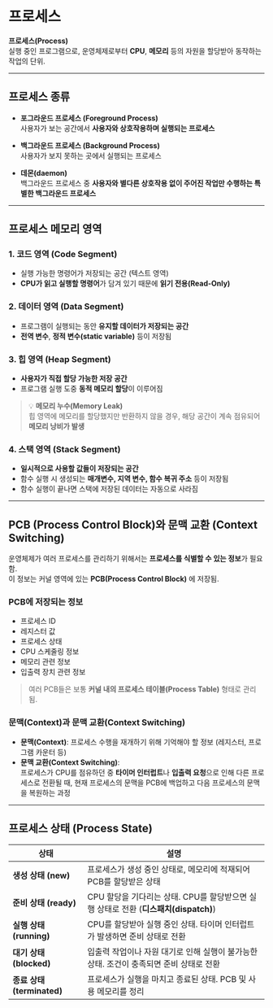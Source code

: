 # 프로세스

**프로세스(Process)**  
실행 중인 프로그램으로, 운영체제로부터 **CPU**, **메모리** 등의 자원을 할당받아 동작하는 작업의 단위.

---

## 프로세스 종류

- **포그라운드 프로세스 (Foreground Process)**  
  사용자가 보는 공간에서 **사용자와 상호작용하며 실행되는 프로세스**  

- **백그라운드 프로세스 (Background Process)**  
  사용자가 보지 못하는 곳에서 실행되는 프로세스  

- **데몬(daemon)**  
  백그라운드 프로세스 중 **사용자와 별다른 상호작용 없이 주어진 작업만 수행하는 특별한 백그라운드 프로세스**

---

## 프로세스 메모리 영역

### 1. 코드 영역 (Code Segment)
- 실행 가능한 명령어가 저장되는 공간 (텍스트 영역)
- **CPU가 읽고 실행할 명령어**가 담겨 있기 때문에 **읽기 전용(Read-Only)**

### 2. 데이터 영역 (Data Segment)
- 프로그램이 실행되는 동안 **유지할 데이터가 저장되는 공간**
- **전역 변수**, **정적 변수(static variable)** 등이 저장됨

### 3. 힙 영역 (Heap Segment)
- **사용자가 직접 할당 가능한 저장 공간**
- 프로그램 실행 도중 **동적 메모리 할당**이 이루어짐  

> 💡 **메모리 누수(Memory Leak)**  
> 힙 영역에 메모리를 할당했지만 반환하지 않을 경우, 해당 공간이 계속 점유되어 **메모리 낭비가 발생**

### 4. 스택 영역 (Stack Segment)
- **일시적으로 사용할 값들이 저장되는 공간**
- 함수 실행 시 생성되는 **매개변수, 지역 변수, 함수 복귀 주소** 등이 저장됨  
- 함수 실행이 끝나면 스택에 저장된 데이터는 자동으로 사라짐

---

## PCB (Process Control Block)와 문맥 교환 (Context Switching)

운영체제가 여러 프로세스를 관리하기 위해서는 **프로세스를 식별할 수 있는 정보**가 필요함.  
이 정보는 커널 영역에 있는 **PCB(Process Control Block)** 에 저장됨.

### PCB에 저장되는 정보
- 프로세스 ID
- 레지스터 값
- 프로세스 상태
- CPU 스케줄링 정보
- 메모리 관련 정보
- 입출력 장치 관련 정보

> 여러 PCB들은 보통 **커널 내의 프로세스 테이블(Process Table)** 형태로 관리됨.

### 문맥(Context)과 문맥 교환(Context Switching)
- **문맥(Context)**: 프로세스 수행을 재개하기 위해 기억해야 할 정보 (레지스터, 프로그램 카운터 등)
- **문맥 교환(Context Switching)**:  
  프로세스가 CPU를 점유하던 중 **타이머 인터럽트**나 **입출력 요청**으로 인해 다른 프로세스로 전환될 때,
  현재 프로세스의 문맥을 PCB에 백업하고 다음 프로세스의 문맥을 복원하는 과정

---

## 프로세스 상태 (Process State)

| 상태 | 설명 |
|------|------|
| **생성 상태 (new)** | 프로세스가 생성 중인 상태로, 메모리에 적재되어 PCB를 할당받은 상태 |
| **준비 상태 (ready)** | CPU 할당을 기다리는 상태. CPU를 할당받으면 실행 상태로 전환 (**디스패치(dispatch)**) |
| **실행 상태 (running)** | CPU를 할당받아 실행 중인 상태. 타이머 인터럽트가 발생하면 준비 상태로 전환 |
| **대기 상태 (blocked)** | 입출력 작업이나 자원 대기로 인해 실행이 불가능한 상태. 조건이 충족되면 준비 상태로 전환 |
| **종료 상태 (terminated)** | 프로세스가 실행을 마치고 종료된 상태. PCB 및 사용 메모리를 정리 |
